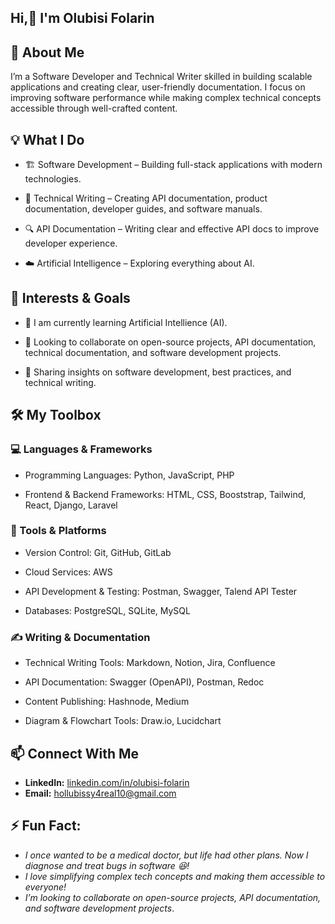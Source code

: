 
## Hi,👋 I'm Olubisi Folarin  


## 🚀 About Me

I’m a Software Developer and Technical Writer skilled in building scalable applications and creating clear, user-friendly documentation. I focus on improving software performance while making complex technical concepts accessible through well-crafted content.


## 💡 What I Do

- 🏗 Software Development – Building full-stack applications with modern technologies.

- 📖 Technical Writing – Creating API documentation, product documentation, developer guides, and software manuals.

- 🔍 API Documentation – Writing clear and effective API docs to improve developer experience.

- ☁️ Artificial Intelligence – Exploring everything about AI.

## 🎯 Interests & Goals

- 🚀 I am currently learning Artificial Intellience (AI).

- 🤝 Looking to collaborate on open-source projects, API documentation, technical documentation, and software development projects.

- 📝 Sharing insights on software development, best practices, and technical writing.


## 🛠 My Toolbox

### 💻 Languages & Frameworks
- Programming Languages: Python, JavaScript, PHP

- Frontend & Backend Frameworks: HTML, CSS, Booststrap, Tailwind, React, Django, Laravel

### 🚀 Tools & Platforms
- Version Control: Git, GitHub, GitLab

- Cloud Services: AWS

- API Development & Testing: Postman, Swagger, Talend API Tester

- Databases: PostgreSQL, SQLite, MySQL

### ✍️ Writing & Documentation
- Technical Writing Tools: Markdown, Notion, Jira, Confluence

- API Documentation: Swagger (OpenAPI), Postman, Redoc

- Content Publishing: Hashnode, Medium

- Diagram & Flowchart Tools: Draw.io, Lucidchart

## 📫 Connect With Me

- **LinkedIn:** [linkedin.com/in/olubisi-folarin](https://www.linkedin.com/in/olubisi-folarin)
- **Email:** [hollubissy4real10@gmail.com](mailto:hollubissy4real10@gmail.com)


## ⚡ Fun Fact: 
- *I once wanted to be a medical doctor, but life had other plans. Now I diagnose and treat bugs in software 😆!*
- *I love simplifying complex tech concepts and making them accessible to everyone!*
- *I’m looking to collaborate on open-source projects, API documentation, and software development projects*.  


